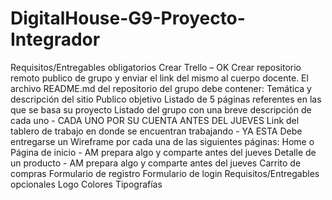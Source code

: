 # DigitalHouse-G9-Proyecto-Integrador

Requisitos/Entregables obligatorios
Crear Trello – OK
Crear repositorio remoto publico de grupo y enviar el link del mismo al cuerpo docente.
El archivo README.md del repositorio del grupo debe contener:
Temática y descripción del sitio
Publico objetivo
Listado de 5 páginas referentes en las que se basa su proyecto
Listado del grupo con una breve descripción de cada uno - CADA UNO POR SU CUENTA ANTES DEL JUEVES
Link del tablero de trabajo en donde se encuentran trabajando - YA ESTA
Debe entregarse un Wireframe por cada una de las siguientes páginas:
Home o Página de inicio - AM prepara algo y comparte antes del jueves
Detalle de un producto - AM prepara algo y comparte antes del jueves
Carrito de compras
Formulario de registro
Formulario de login
Requisitos/Entregables opcionales
Logo
Colores
Tipografías
